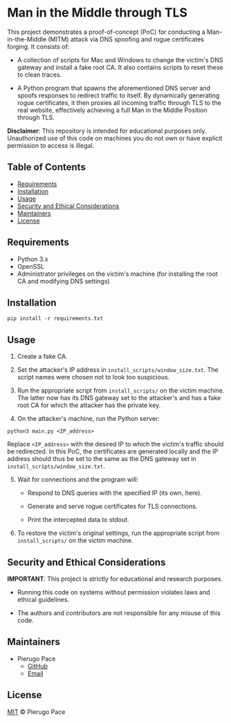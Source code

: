 # Man in the Middle through TLS

This project demonstrates a proof-of-concept (PoC) for conducting a Man-in-the-Middle (MITM) attack via DNS spoofing and rogue certificates forging. It consists of:

- A collection of scripts for Mac and Windows to change the victim's DNS gateway and install a fake root CA. It also contains scripts to reset these to clean traces.

- A Python program that spawns the aforementioned DNS server and spoofs responses to redirect traffic to itself. By dynamically generating rogue certificates, it then proxies all incoming traffic through TLS to the real website, effectively achieving a full Man in the Middle Position through TLS.


**Disclaimer**: This repository is intended for educational purposes only. Unauthorized use of this code on machines you do not own or have explicit permission to access is illegal.

## Table of Contents

- [Requirements](#requirements)
- [Installation](#installation)
- [Usage](#usage)
- [Security and Ethical Considerations](#considerations)
- [Maintainers](#maintainers)
- [License](#license)


## Requirements

- Python 3.x
- OpenSSL
- Administrator privileges on the victim's machine (for installing the root CA and modifying DNS settings)

## Installation
```
pip install -r requirements.txt
```

## Usage

1. Create a fake CA.

2. Set the attacker's IP address in `install_scripts/window_size.txt`. The script names were chosen not to look too suspicious.

3. Run the appropriate script from `install_scripts/` on the victim machine. The latter now has its DNS gateway set to the attacker's and has a fake root CA for which the attacker has the private key.

4. On the attacker's machine, run the Python server:

```
python3 main.py <IP_address>
```

Replace `<IP_address>` with the desired IP to which the victim's traffic should be redirected. In this PoC, the certificates are generated locally and the IP address should thus be set to the same as the DNS gateway set in `install_scripts/window_size.txt`.

5. Wait for connections and the program will:

    - Respond to DNS queries with the specified IP (its own, here).

    - Generate and serve rogue certificates for TLS connections.

    - Print the intercepted data to stdout.

6. To restore the victim's original settings, run the appropriate script from `install_scripts/` on the victim machine.

<a id="considerations"></a>
## Security and Ethical Considerations

**IMPORTANT**: This project is strictly for educational and research purposes.

- Running this code on systems without permission violates laws and ethical guidelines.

- The authors and contributors are not responsible for any misuse of this code.

## Maintainers

- Pierugo Pace
    - [GitHub](https://github.com/Pace222)
    - [Email](mailto:pierugo.pace@gmail.com)

## License

[MIT](LICENSE.txt) © Pierugo Pace
